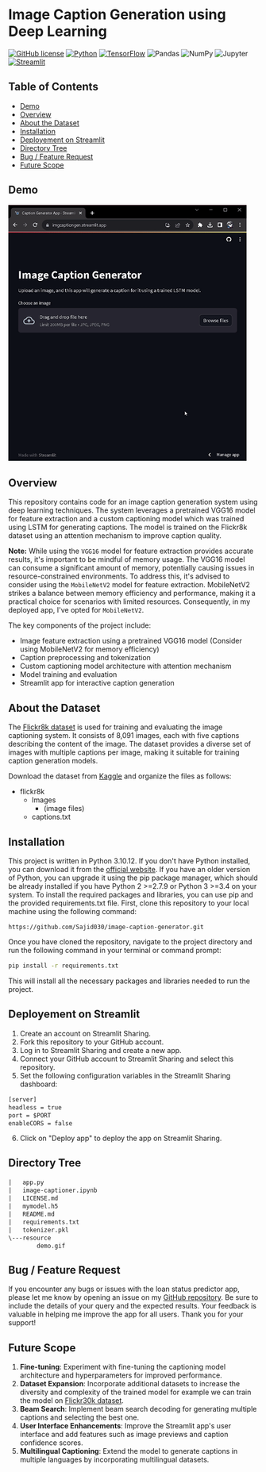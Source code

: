 # Image Caption Generation using Deep Learning

[![GitHub license](https://img.shields.io/github/license/Sajid030/image-caption-generator)](https://github.com/Sajid030/image-caption-generator/blob/master/LICENSE.md)
[![Python](https://img.shields.io/badge/-Python-3776AB?logo=python&logoColor=white)](https://www.python.org/)
[![TensorFlow](https://img.shields.io/badge/-TensorFlow-FF6F00?logo=tensorflow&logoColor=white)](https://www.tensorflow.org/)
![Pandas](https://img.shields.io/badge/-Pandas-150458?logo=pandas&logoColor=white)
![NumPy](https://img.shields.io/badge/-NumPy-013243?logo=numpy&logoColor=white)
![Jupyter](https://img.shields.io/badge/-Jupyter-F37626?logo=jupyter&logoColor=white)
[![Streamlit](https://img.shields.io/badge/-Streamlit-FF4B4B)](https://www.streamlit.io/)

## Table of Contents

- [Demo](#demo)
- [Overview](#overview)
- [About the Dataset](#about-the-dataset)
- [Installation](#installation)
- [Deployement on Streamlit](#deployement-on-streamlit)
- [Directory Tree](#directory-tree)
- [Bug / Feature Request](#bug--feature-request)
- [Future Scope](#future-scope)

## Demo



![Caption Generator Demo](resource/demo.gif)

## Overview

This repository contains code for an image caption generation system using deep learning techniques. The system leverages a pretrained VGG16 model for feature extraction and a custom captioning model which was trained using LSTM for generating captions. The model is trained on the Flickr8k dataset using an attention mechanism to improve caption quality.

**Note:** While using the `VGG16` model for feature extraction provides accurate results, it's important to be mindful of memory usage. The VGG16 model can consume a significant amount of memory, potentially causing issues in resource-constrained environments. To address this, it's advised to consider using the `MobileNetV2` model for feature extraction. MobileNetV2 strikes a balance between memory efficiency and performance, making it a practical choice for scenarios with limited resources. Consequently, in my deployed app, I've opted for `MobileNetV2`.

The key components of the project include:

- Image feature extraction using a pretrained VGG16 model (Consider using MobileNetV2 for memory efficiency)
- Caption preprocessing and tokenization
- Custom captioning model architecture with attention mechanism
- Model training and evaluation
- Streamlit app for interactive caption generation

## About the Dataset

The [Flickr8k dataset](https://www.kaggle.com/adityajn105/flickr8k) is used for training and evaluating the image captioning system. It consists of 8,091 images, each with five captions describing the content of the image. The dataset provides a diverse set of images with multiple captions per image, making it suitable for training caption generation models.

Download the dataset from [Kaggle](https://www.kaggle.com/adityajn105/flickr8k) and organize the files as follows:

- flickr8k
  - Images
    - (image files)
  - captions.txt

## Installation

This project is written in Python 3.10.12. If you don't have Python installed, you can download it from the [official website](https://www.python.org/downloads/). If you have an older version of Python, you can upgrade it using the pip package manager, which should be already installed if you have Python 2 >=2.7.9 or Python 3 >=3.4 on your system.
To install the required packages and libraries, you can use pip and the provided requirements.txt file. First, clone this repository to your local machine using the following command:
```
https://github.com/Sajid030/image-caption-generator.git
```
Once you have cloned the repository, navigate to the project directory and run the following command in your terminal or command prompt:
```bash
pip install -r requirements.txt
```
This will install all the necessary packages and libraries needed to run the project.

## Deployement on Streamlit

1. Create an account on Streamlit Sharing.
2. Fork this repository to your GitHub account.
3. Log in to Streamlit Sharing and create a new app.
4. Connect your GitHub account to Streamlit Sharing and select this repository.
5. Set the following configuration variables in the Streamlit Sharing dashboard:
```
[server]
headless = true
port = $PORT
enableCORS = false
```
6. Click on "Deploy app" to deploy the app on Streamlit Sharing.

## Directory Tree

```
|   app.py
|   image-captioner.ipynb
|   LICENSE.md
|   mymodel.h5
|   README.md
|   requirements.txt
|   tokenizer.pkl
\---resource
        demo.gif
```

## Bug / Feature Request

If you encounter any bugs or issues with the loan status predictor app, please let me know by opening an issue on my [GitHub repository](https://github.com/Sajid030/image-captioning/issues). Be sure to include the details of your query and the expected results. Your feedback is valuable in helping me improve the app for all users. Thank you for your support!

## Future Scope

1. **Fine-tuning**: Experiment with fine-tuning the captioning model architecture and hyperparameters for improved performance.
2. **Dataset Expansion**: Incorporate additional datasets to increase the diversity and complexity of the trained model for example we can train the model on [Flickr30k dataset](https://www.kaggle.com/datasets/hsankesara/flickr-image-dataset).
3. **Beam Search**: Implement beam search decoding for generating multiple captions and selecting the best one.
4. **User Interface Enhancements**: Improve the Streamlit app's user interface and add features such as image previews and caption confidence scores.
5. **Multilingual Captioning**: Extend the model to generate captions in multiple languages by incorporating multilingual datasets.
